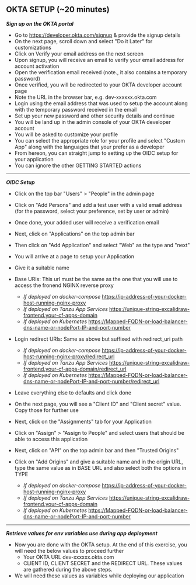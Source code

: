 ## OKTA SETUP (~20 minutes)

***Sign up on the OKTA portal*** 
  * Go to https://developer.okta.com/signup & provide the signup details
  * On the next page, scroll down and select "Do it Later" for customizations
  * Click on Verify your email address on the next screen
  * Upon signup, you will receive an email to verify your email address for account activation
  * Open the verification email received (note., it also contains a temporary password)
  * Once verified, you will be redirected to your OKTA developer account page
  * Note the URL in the browser bar, e.g. dev-xxxxxx.okta.com
  * Login using the email address that was used to setup the account along with the temporary password received in the email
  * Set up your new password and other security details and continue
  * You will be land up in the admin console of your OKTA developer account
  * You will be asked to customize your profile
  * You can select the appropriate role for your profile and select "Custom App" along with the languages that your prefer as a developer
  * From hereon, you can straight jump to setting up the OIDC setup for your application
  * You can ignore the other GETTING STARTED actions

----
***OIDC Setup***

* Click on the top bar "Users" > "People" in the admin page
* Click on "Add Persons" and add a test user with a valid email address (for the password, select your preference, set by user or admin)
* Once done, your added user will receive a verification email
* Next, click on "Applications" on the top admin bar
* Then click on "Add Application" and select "Web" as the type and "next"
* You will arrive at a page to setup your Application
* Give it a suitable name
* Base URIs: This url must be the same as the one that you will use to access the fronend NGINX reverse proxy
  * *If deployed on docker-compose* <https://ip-address-of-your-docker-host-running-nginx-proxy>
  * *If deployed on Tanzu App Services* <https://unique-string-excalidraw-frontend.your-cf-apps-domain>
  * *If deployed on Kubernetes* <https://Mapped-FQDN-or-load-balancer-dns-name-or-nodePort-IP-and-port-number>
* Login redirect URIs: Same as above but suffixed with redirect_uri path
  * *If deployed on docker-compose* <https://ip-address-of-your-docker-host-running-nginx-proxy/redirect_url>
  * *If deployed on Tanzu App Services* <https://unique-string-excalidraw-frontend.your-cf-apps-domain/redirect_url>
  * *If deployed on Kubernetes* <https://Mapped-FQDN-or-load-balancer-dns-name-or-nodePort-IP-and-port-number/redirect_url>
 
* Leave everything else to defaults and click done
* On the next page, you will see a "Client ID" and "Client secret" value. Copy those for further use
* Next, click on the "Assignments" tab for your Application
* Click on "Assign" > "Assign to People" and select users that should be able to access this application
* Next, click on "API" on the top admin bar and then "Trusted Origins"
* Click on "Add Origins" and give a suitable name and in the origin URL, type the same value as in BASE URL and also select both the options in TYPE
  * *If deployed on docker-compose* <https://ip-address-of-your-docker-host-running-nginx-proxy>
  * *If deployed on Tanzu App Services* <https://unique-string-excalidraw-frontend.your-cf-apps-domain>
  * *If deployed on Kubernetes* <https://Mapped-FQDN-or-load-balancer-dns-name-or-nodePort-IP-and-port-number>

----
***Retrieve values for env variables use during app deployment***

* Now you are done with the OKTA setup. At the end of this exercise, you will need the below values to proceed further
  * Your OKTA URL dev-xxxxxx.okta.com
  * CLIENT ID, CLIENT SECRET and the REDIRECT URL. These values are gathered during the above steps.
* We will need these values as variables while deploying our application
